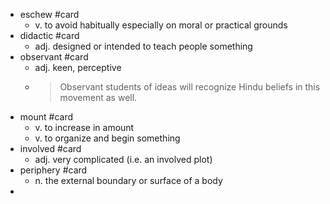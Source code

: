 - eschew #card
	- v. to avoid habitually especially on moral or practical grounds
- didactic #card
	- adj. designed or intended to teach people something
- observant #card
	- adj. keen, perceptive
	-
	  > Observant students of ideas will recognize Hindu beliefs in this movement as well.
- mount #card
	- v. to increase in amount
	- v. to organize and begin something
- involved #card
	- adj. very complicated (i.e. an involved plot)
- periphery #card
	- n. the external boundary or surface of a body
-